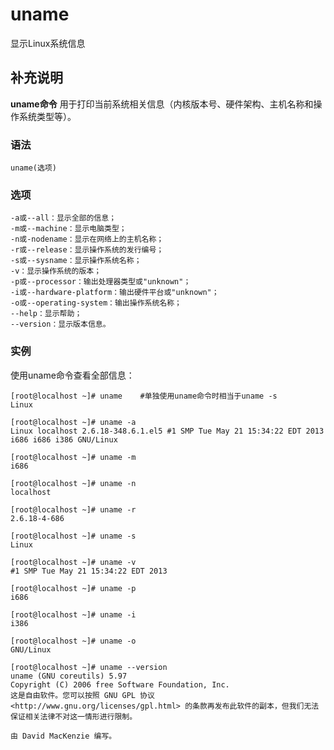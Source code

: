 uname
===

显示Linux系统信息

## 补充说明

**uname命令** 用于打印当前系统相关信息（内核版本号、硬件架构、主机名称和操作系统类型等）。

### 语法

```shell
uname(选项)
```

### 选项

```shell
-a或--all：显示全部的信息；
-m或--machine：显示电脑类型；
-n或-nodename：显示在网络上的主机名称；
-r或--release：显示操作系统的发行编号；
-s或--sysname：显示操作系统名称；
-v：显示操作系统的版本；
-p或--processor：输出处理器类型或"unknown"；
-i或--hardware-platform：输出硬件平台或"unknown"；
-o或--operating-system：输出操作系统名称；
--help：显示帮助；
--version：显示版本信息。
```

### 实例

使用uname命令查看全部信息：

```shell
[root@localhost ~]# uname    #单独使用uname命令时相当于uname -s
Linux

[root@localhost ~]# uname -a
Linux localhost 2.6.18-348.6.1.el5 #1 SMP Tue May 21 15:34:22 EDT 2013 i686 i686 i386 GNU/Linux

[root@localhost ~]# uname -m
i686

[root@localhost ~]# uname -n
localhost

[root@localhost ~]# uname -r
2.6.18-4-686

[root@localhost ~]# uname -s
Linux

[root@localhost ~]# uname -v
#1 SMP Tue May 21 15:34:22 EDT 2013

[root@localhost ~]# uname -p
i686

[root@localhost ~]# uname -i
i386

[root@localhost ~]# uname -o
GNU/Linux

[root@localhost ~]# uname --version
uname (GNU coreutils) 5.97
Copyright (C) 2006 free Software Foundation, Inc.
这是自由软件。您可以按照 GNU GPL 协议 <http://www.gnu.org/licenses/gpl.html> 的条款再发布此软件的副本，但我们无法保证相关法律不对这一情形进行限制。

由 David MacKenzie 编写。
```


<!-- Linux命令行搜索引擎：https://jaywcjlove.github.io/linux-command/ -->